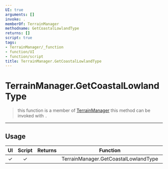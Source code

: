 ```yaml
---
UI: true
arguments: []
invoke: .
memberOf: TerrainManager
methodname: GetCoastalLowlandType
returns: []
script: true
tags:
- TerrainManager/_function
- function/UI
- function/script
title: TerrainManager.GetCoastalLowlandType
---
```

# TerrainManager.GetCoastalLowlandType
> this function is a member of [TerrainManager](civ-6/lua/TerrainManager.md)
> this method can be invoked with `.`
-----
## Usage
|  UI | Script | Returns | Function | Arguments |
|:---:|:------:|-------:|:--------:|:---------|
|✓|✓||TerrainManager.GetCoastalLowlandType||
